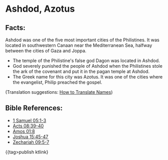 # Ashdod, Azotus #

## Facts: ##

Ashdod was one of the five most important cities of the Philistines. It was located in southwestern Canaan near the Mediterranean Sea, halfway between the cities of Gaza and Joppa.

* The temple of the Philistine's false god Dagon was located in Ashdod.
* God severely punished the people of Ashdod when the Philistines stole the ark of the covenant and put it in the pagan temple at Ashdod. 
* The Greek name for this city was Azotus. It was one of the cities where the evangelist, Philip preached the gospel.

(Translation suggestions: [How to Translate Names](en/ta-vol1/translate/man/translate-names))



## Bible References: ##

* [1 Samuel 05:1-3](en/tn/1sa/help/05/01)
* [Acts 08:39-40](en/tn/act/help/08/39)
* [Amos 01:8](en/tn/amo/help/01/08)
* [Joshua 15:45-47](en/tn/jos/help/15/45)
* [Zechariah 09:5-7](en/tn/zec/help/09/05)

{{tag>publish ktlink}